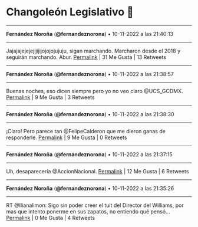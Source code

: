 # Changoleón Legislativo 🙈
*****
**Fernández Noroña** (**@fernandeznorona**) • 10-11-2022 a las 21:40:13
*****
Jajajajejejejijijijojojojujuju, sigan marchando. Marcharon desde el 2018 y seguirán marchando. Abur.
[Permalink](https://twitter.com/fernandeznorona/status/1590942450092318720) | 31 Me Gusta | 13 Retweets
*****
**Fernández Noroña** (**@fernandeznorona**) • 10-11-2022 a las 21:38:57
*****
Buenas noches, eso dicen siempre pero yo no veo claro @UCS_GCDMX.
[Permalink](https://twitter.com/fernandeznorona/status/1590942132868874240) | 9 Me Gusta | 3 Retweets
*****
**Fernández Noroña** (**@fernandeznorona**) • 10-11-2022 a las 21:38:30
*****
¡Claro! Pero parece tan @FelipeCalderon que me dieron ganas de responderle.
[Permalink](https://twitter.com/fernandeznorona/status/1590942019358429184) | 9 Me Gusta | 0 Retweets
*****
**Fernández Noroña** (**@fernandeznorona**) • 10-11-2022 a las 21:37:15
*****
Uh, desaparecería @AccionNacional.
[Permalink](https://twitter.com/fernandeznorona/status/1590941705993605121) | 12 Me Gusta | 6 Retweets
*****
**Fernández Noroña** (**@fernandeznorona**) • 10-11-2022 a las 21:35:26
*****
RT @Ilianalimon: Sigo sin poder creer el tuit del Director del Williams, por mas que intento ponerme en sus zapatos, no entiendo qué pensó…
[Permalink](https://twitter.com/fernandeznorona/status/1590941249065795589) | 0 Me Gusta | 4 Retweets